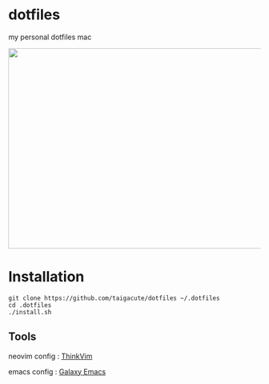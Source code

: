 # dotfiles

my personal dotfiles mac

<div align="center">
<img src="https://raw.githubusercontent.com/taigacute/dotfiles/master/assets/screenshot/screenshot.png" width="800" height="400">
</div>

# Installation
```
git clone https://github.com/taigacute/dotfiles ~/.dotfiles
cd .dotfiles
./install.sh
```

## Tools

neovim config : [ThinkVim](https://github.com/hardcoreplayers/ThinkVim)

emacs config : [Galaxy Emacs](https://github.com/hardcoreplayers/galaxy-emacs)
